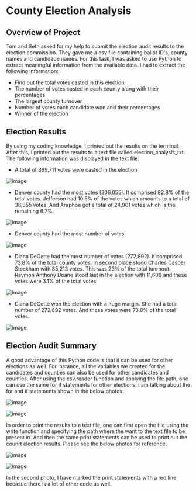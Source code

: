 # County Election Analysis

## Overview of Project

Tom and Seth asked for my help to submit the election audit results to the election commission. They gave me a csv file containing ballot ID's, county names and candidade names. For this task, I was asked to use Python to extract meaningful information from the available data. I had to extract the following information:

- Find out the total votes casted in this election
- The number of votes casted in each county along with their percentages
- The largest county turnover
- Number of votes each candidate won and their percentages
- Winner of the election

## Election Results

By using my coding knowledge, I printed out the results on the terminal. After this, I printed out the results to a text file called election_analysis_txt. The following information was displayed in the text file:

- A total of 369,711 votes were casted in the election

![image](https://user-images.githubusercontent.com/95254809/150715809-b58bed40-a0d7-4191-a13d-2db1b16f7f9d.png)

- Denver county had the most votes (306,055). It comprised 82.8% of the total votes. Jefferson had 10.5% of the votes which amounts to a total of 38,855 votes. And Araphoe got a total of 24,901 votes which is the remaining 6.7%.

![image](https://user-images.githubusercontent.com/95254809/150716337-8c4f64d9-5ec3-4355-b915-d1ba23cdec81.png)

- Denver county had the most number of votes

![image](https://user-images.githubusercontent.com/95254809/150716402-d6ce4897-9976-42e7-a61d-e69dbcd6df2e.png)

- Diana DeGette had the most number of votes (272,892). It comprised 73.8% of the total county votes. In second place stood Charles Casper Stockham with 85,213 votes. This was 23% of the total tunrnout. Raymon Anthony Doane stood last in the election with 11,606 and these votes were 3.1% of the total votes. 

![image](https://user-images.githubusercontent.com/95254809/150717731-2cbca8a8-25ff-47f4-8282-e8e473ca5e55.png)

- Diana DeGette won the election with a huge margin. She had a total number of 272,892 votes. And these votes were 73.8% of the total votes. 

![image](https://user-images.githubusercontent.com/95254809/150718109-2a5e5455-75a5-458a-82a7-1d367ff77a14.png)

## Election Audit Summary

A good advantage of this Python code is that it can be used for other elections as well. For instance, all the variables we created for the candidates and counties can also be used for other candidates and counties. After using the csv.reader function and applying the file path, one can use the same for if statements for other elections. I am talking about the for and if statements shown in the below photos:

![image](https://user-images.githubusercontent.com/95254809/150721042-9322b2bf-40fa-4cb4-8b37-82b5d0f3b4a0.png)

![image](https://user-images.githubusercontent.com/95254809/150721068-63ea675f-6910-42bd-a98f-39b5cf0ed11b.png)

In order to print the results to a text file, one can first open the file using the write function and specifying the path where the want to the text file to be present in. And then the same print statements can be used to print out the counrt election results. Please see the below photos for reference. 

![image](https://user-images.githubusercontent.com/95254809/150721268-f9255f82-f593-47c0-9ab9-18797b252b59.png)

![image](https://user-images.githubusercontent.com/95254809/150721354-b60fbc90-cbf7-457e-9bce-2b7f9d646ae5.png)

In the second photo, I have marked the print statements with a red line becasue there is a lot of other code as well. 





